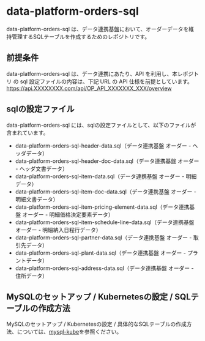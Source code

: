 # data-platform-orders-sql 

data-platform-orders-sql は、データ連携基盤において、オーダーデータを維持管理するSQLテーブルを作成するためのレポジトリです。  

## 前提条件  
data-platform-orders-sql は、データ連携にあたり、API を利用し、本レポジトリ の sql 設定ファイルの内容は、下記 URL の API 仕様を前提としています。  
https://api.XXXXXXXX.com/api/OP_API_XXXXXXX_XXX/overview   

## sqlの設定ファイル

data-platform-orders-sql には、sqlの設定ファイルとして、以下のファイルが含まれています。    

* data-platform-orders-sql-header-data.sql（データ連携基盤 オーダー - ヘッダデータ）
* data-platform-orders-sql-header-doc-data.sql（データ連携基盤 オーダー - ヘッダ文書データ）
* data-platform-orders-sql-item-data.sql（データ連携基盤 オーダー - 明細データ）
* data-platform-orders-sql-item-doc-data.sql（データ連携基盤 オーダー - 明細文書データ）
* data-platform-orders-sql-item-pricing-element-data.sql（データ連携基盤 オーダー - 明細価格決定要素データ）
* data-platform-orders-sql-item-schedule-line-data.sql（データ連携基盤 オーダー - 明細納入日程行データ）
* data-platform-orders-sql-partner-data.sql（データ連携基盤 オーダー - 取引先データ）
* data-platform-orders-sql-plant-data.sql（データ連携基盤 オーダー - プラントデータ）
* data-platform-orders-sql-address-data.sql（データ連携基盤 オーダー - 住所データ）

## MySQLのセットアップ / Kubernetesの設定 / SQLテーブルの作成方法
MySQLのセットアップ / Kubernetesの設定 / 具体的なSQLテーブルの作成方法、については、[mysql-kube](https://github.com/latonaio/mysql-kube)を参照ください。  
